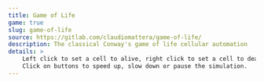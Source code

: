 ```yaml
---
title: Game of Life
game: true
slug: game-of-life
source: https://gitlab.com/claudiomattera/game-of-life/
description: The classical Conway's game of life cellular automation
details: >
    Left click to set a cell to alive, right click to set a cell to dead.
    Click on buttons to speed up, slow down or pause the simulation.
---
```

